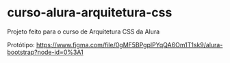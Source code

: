 # curso-alura-arquitetura-css
Projeto feito para o curso de Arquitetura CSS da Alura

Protótipo: https://www.figma.com/file/0gMF5BPgplPYqQA6Om1T1sk9/alura-bootstrap?node-id=0%3A1

